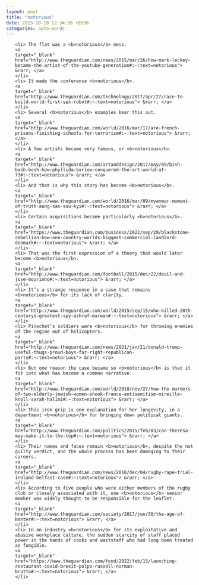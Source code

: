 ```yaml
---
layout: post
title: "notorious"
date: 2023-10-10 12:34:56 +0530
categories: auto-words
---
```

<ol>

    <li> The flat was a <b>notorious</b> mess.
    <a 
    target="_blank" 
    href="http://www.theguardian.com/news/2015/mar/26/how-mark-leckey-became-the-artist-of-the-youtube-generation#:~:text=notorious"> &rarr; </a>
    </li>
    <li> It made the conference <b>notorious</b>.
    <a 
    target="_blank" 
    href="http://www.theguardian.com/technology/2017/apr/27/race-to-build-world-first-sex-robot#:~:text=notorious"> &rarr; </a>
    </li>
    <li> Several <b>notorious</b> examples bear this out.
    <a 
    target="_blank" 
    href="http://www.theguardian.com/world/2016/mar/17/are-french-prisons-finishing-schools-for-terrorism#:~:text=notorious"> &rarr; </a>
    </li>
    <li> A few artists became very famous, or <b>notorious</b>.
    <a 
    target="_blank" 
    href="http://www.theguardian.com/artanddesign/2017/may/09/bish-bash-bosh-how-phyllida-barlow-conquered-the-art-world-at-73#:~:text=notorious"> &rarr; </a>
    </li>
    <li> And that is why this story has become <b>notorious</b>.
    <a 
    target="_blank" 
    href="http://www.theguardian.com/world/2016/mar/09/myanmar-moment-of-truth-aung-san-suu-kyi#:~:text=notorious"> &rarr; </a>
    </li>
    <li> Certain acquisitions became particularly <b>notorious</b>.
    <a 
    target="_blank" 
    href="https://www.theguardian.com/business/2022/sep/29/blackstone-rebellion-how-one-country-worlds-biggest-commercial-landlord-denmark#:~:text=notorious"> &rarr; </a>
    </li>
    <li> That was the first expression of a theory that would later become <b>notorious</b>.
    <a 
    target="_blank" 
    href="http://www.theguardian.com/football/2015/dec/22/devil-and-jose-mourinho#:~:text=notorious"> &rarr; </a>
    </li>
    <li> It’s a strange response in a case that remains <b>notorious</b> for its lack of clarity.
    <a 
    target="_blank" 
    href="http://www.theguardian.com/world/2015/sep/15/who-killed-20th-centurys-greatest-spy-ashraf-marwan#:~:text=notorious"> &rarr; </a>
    </li>
    <li> Pinochet’s soldiers were <b>notorious</b> for throwing enemies of the regime out of helicopters.
    <a 
    target="_blank" 
    href="http://www.theguardian.com/news/2021/jan/21/donald-trump-useful-thugs-proud-boys-far-right-republican-party#:~:text=notorious"> &rarr; </a>
    </li>
    <li> But one reason the case became so <b>notorious</b> is that it fit into what has become a common narrative.
    <a 
    target="_blank" 
    href="http://www.theguardian.com/world/2018/nov/27/how-the-murders-of-two-elderly-jewish-women-shook-france-antisemitism-mireille-knoll-sarah-halimi#:~:text=notorious"> &rarr; </a>
    </li>
    <li> This iron grip is one explanation for her longevity, in a department <b>notorious</b> for bringing down political giants.
    <a 
    target="_blank" 
    href="http://www.theguardian.com/politics/2015/feb/03/can-theresa-may-make-it-to-the-top#:~:text=notorious"> &rarr; </a>
    </li>
    <li> Their names and faces remain <b>notorious</b>, despite the not guilty verdict, and the whole process has been damaging to their careers.
    <a 
    target="_blank" 
    href="http://www.theguardian.com/news/2018/dec/04/rugby-rape-trial-ireland-belfast-case#:~:text=notorious"> &rarr; </a>
    </li>
    <li> According to five people who were either members of the rugby club or closely associated with it, one <b>notorious</b> senior member was widely thought to be responsible for the leaflet.
    <a 
    target="_blank" 
    href="http://www.theguardian.com/society/2017/jun/30/the-age-of-banter#:~:text=notorious"> &rarr; </a>
    </li>
    <li> In an industry <b>notorious</b> for its exploitative and abusive workplace culture, the sudden scarcity of staff placed power in the hands of cooks and waitstaff who had long been treated as fungible.
    <a 
    target="_blank" 
    href="https://www.theguardian.com/food/2022/feb/15/launching-restaurant-covid-brexit-polpo-russell-norman-brutto#:~:text=notorious"> &rarr; </a>
    </li>